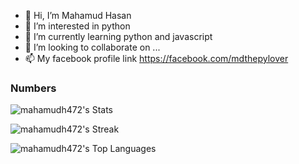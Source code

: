 - 👋 Hi, I’m Mahamud Hasan
- 👀 I’m interested in python
- 🌱 I’m currently learning python and javascript
- 💞️ I’m looking to collaborate on ...
- 📫 My facebook profile link https://facebook.com/mdthepylover


### Numbers
![mahamudh472's Stats](https://github-readme-stats.vercel.app/api?username=mahamudh472&theme=darcula&show_icons=true&hide_border=true&count_private=true)

![mahamudh472's Streak](https://github-readme-streak-stats.herokuapp.com/?user=mahamudh472&theme=darcula&hide_border=true)

![mahamudh472's Top Languages](https://github-readme-stats.vercel.app/api/top-langs/?username=mahamudh472&theme=darcula&show_icons=true&hide_border=true&layout=compact)
